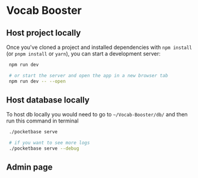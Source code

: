 # Vocab Booster

## Host project locally

Once you've cloned a project and installed dependencies with `npm install` (or `pnpm install` or `yarn`), you can start a development server:

```bash
 npm run dev

 # or start the server and open the app in a new browser tab
 npm run dev -- --open
```

## Host database locally

To host db locally you would need to go to `~/Vocab-Booster/db/` and then run this command in terminal

```bash
 ./pocketbase serve

 # if you want to see more logs
 ./pocketbase serve --debug
```

## Admin page
